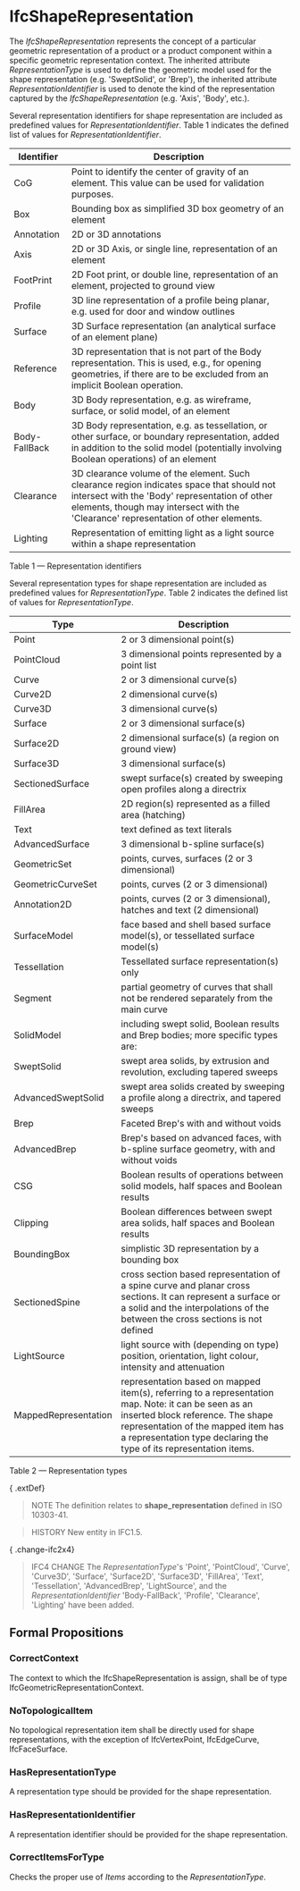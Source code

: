 # IfcShapeRepresentation

The _IfcShapeRepresentation_ represents the concept of a particular geometric representation of a product or a product component within a specific geometric representation context. The inherited attribute _RepresentationType_ is used to define the geometric model used for the shape representation (e.g. 'SweptSolid', or 'Brep'), the inherited attribute _RepresentationIdentifier_ is used to denote the kind of the representation captured by the _IfcShapeRepresentation_ (e.g. 'Axis', 'Body', etc.).

Several representation identifiers for shape representation are included as predefined values for _RepresentationIdentifier_. Table 1 indicates the defined list of values for _RepresentationIdentifier_.


|Identifier|Description|
|--- |--- |
|CoG|Point to identify the center of gravity of an element. This value can be used for validation purposes.|
|Box|Bounding box as simplified 3D box geometry of an element|
|Annotation|2D or 3D annotations|
|Axis|2D or 3D Axis, or single line, representation of an element|
|FootPrint|2D Foot print, or double line, representation of an element, projected to ground view|
|Profile|3D line representation of a profile being planar, e.g. used for door and window outlines|
|Surface|3D Surface representation (an analytical surface of an element plane)|
|Reference|3D representation that is not part of the Body representation. This is used, e.g., for opening geometries, if there are to be excluded from an implicit Boolean operation.|
|Body|3D Body representation, e.g. as wireframe, surface, or solid model, of an element|
|Body-FallBack|3D Body representation, e.g. as tessellation, or other surface, or boundary representation, added in addition to the solid model (potentially involving Boolean operations) of an element|
|Clearance|3D clearance volume of the element. Such clearance region indicates space that should not intersect with the 'Body' representation of other elements, though may intersect with the 'Clearance' representation of other elements.|
|Lighting|Representation of emitting light as a light source within a shape representation|

Table 1 &mdash; Representation identifiers

Several representation types for shape representation are included as predefined values for _RepresentationType_. Table 2 indicates the defined list of values for _RepresentationType_.

Type |  Description
--- | ---
Point | 2 or 3 dimensional point(s)
PointCloud | 3 dimensional points represented by a point list
Curve | 2 or 3 dimensional curve(s)
Curve2D | 2 dimensional curve(s)
Curve3D | 3 dimensional curve(s)
Surface | 2 or 3 dimensional surface(s)
Surface2D | 2 dimensional surface(s) (a region on ground view)
Surface3D | 3 dimensional surface(s)
SectionedSurface | swept surface(s) created by sweeping open profiles along a directrix
FillArea | 2D region(s) represented as a filled area (hatching)
Text | text defined as text literals
AdvancedSurface | 3 dimensional b-spline surface(s)
GeometricSet | points, curves, surfaces (2 or 3 dimensional)
GeometricCurveSet | points, curves (2 or 3 dimensional)
Annotation2D | points, curves (2 or 3 dimensional), hatches and text (2 dimensional)
SurfaceModel | face based and shell based surface model(s), or tessellated surface model(s)
Tessellation | Tessellated surface representation(s) only
Segment | partial geometry of curves that shall not be rendered separately from the main curve
SolidModel | including swept solid, Boolean results and Brep bodies; more specific types are:
SweptSolid | swept area solids, by extrusion and revolution, excluding tapered sweeps
AdvancedSweptSolid | swept area solids created by sweeping a profile along a directrix, and tapered sweeps
Brep | Faceted Brep's with and without voids
AdvancedBrep | Brep's based on advanced faces, with b-spline surface geometry, with and without voids
CSG | Boolean results of operations between solid models, half spaces and Boolean results
Clipping | Boolean differences between swept area solids, half spaces and Boolean results
BoundingBox | simplistic 3D representation by a bounding box
SectionedSpine | cross section based representation of a spine curve and planar cross sections. It can represent a surface or a solid and the interpolations of the between the cross sections is not defined
LightSource | light source with (depending on type) position, orientation, light colour, intensity and attenuation
MappedRepresentation | representation based on mapped item(s), referring to a representation map. Note: it can be seen as an inserted block reference. The shape representation of the mapped item has a representation type declaring the type of its representation items.

Table 2 &mdash; Representation types

{ .extDef}
> NOTE  The definition relates to **shape_representation** defined in ISO 10303-41.

> HISTORY  New entity in IFC1.5.

{ .change-ifc2x4}
> IFC4 CHANGE  The _RepresentationType_'s 'Point', 'PointCloud', 'Curve', 'Curve3D', 'Surface', 'Surface2D', 'Surface3D', 'FillArea', 'Text', 'Tessellation', 'AdvancedBrep', 'LightSource', and the _RepresentationIdentifier_ 'Body-FallBack', 'Profile', 'Clearance', 'Lighting' have been added.

## Formal Propositions

### CorrectContext
The context to which the IfcShapeRepresentation is assign, shall be of type IfcGeometricRepresentationContext.

### NoTopologicalItem
No topological representation item shall be directly used for shape representations, with the exception of IfcVertexPoint, IfcEdgeCurve, IfcFaceSurface.

### HasRepresentationType
A representation type should be provided for the shape representation.

### HasRepresentationIdentifier
A representation identifier should be provided for the shape representation.

### CorrectItemsForType
Checks the proper use of _Items_ according to the _RepresentationType_.
